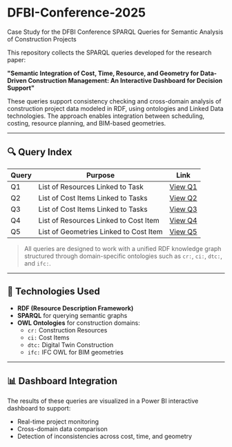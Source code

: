 # DFBI-Conference-2025
Case Study for the DFBI Conference
SPARQL Queries for Semantic Analysis of Construction Projects

This repository collects the SPARQL queries developed for the research paper:

**"Semantic Integration of Cost, Time, Resource, and Geometry for Data-Driven Construction Management: An Interactive Dashboard for Decision Support"**

These queries support consistency checking and cross-domain analysis of construction project data modeled in RDF, using ontologies and Linked Data technologies. The approach enables integration between scheduling, costing, resource planning, and BIM-based geometries.

---

## 🔍 Query Index

| Query | Purpose | Link |
|-------|---------|------|
| Q1 | List of Resources Linked to Task | [View Q1](queries/Q1.sparql) |
| Q2 | List of Cost Items Linked to Tasks | [View Q2](queries/Q2.sparql) |
| Q3 | List of Cost Items Linked to Tasks | [View Q3](queries/Q3.sparql) |
| Q4 | List of Resources Linked to Cost Item | [View Q4](queries/Q4.sparql) |
| Q5 | List of Geometries Linked to Cost Item | [View Q5](queries/Q5.sparql) |

> All queries are designed to work with a unified RDF knowledge graph structured through domain-specific ontologies such as `cr:`, `ci:`, `dtc:`, and `ifc:`.

---

## 🧩 Technologies Used

- **RDF (Resource Description Framework)**
- **SPARQL** for querying semantic graphs
- **OWL Ontologies** for construction domains:
  - `cr:` Construction Resources
  - `ci:` Cost Items
  - `dtc:` Digital Twin Construction
  - `ifc:` IFC OWL for BIM geometries

---

## 📊 Dashboard Integration

The results of these queries are visualized in a Power BI interactive dashboard to support:
- Real-time project monitoring
- Cross-domain data comparison
- Detection of inconsistencies across cost, time, and geometry
